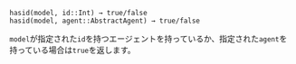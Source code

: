 ```
hasid(model, id::Int) → true/false
hasid(model, agent::AbstractAgent) → true/false
```

`model`が指定された`id`を持つエージェントを持っているか、指定された`agent`を持っている場合は`true`を返します。
